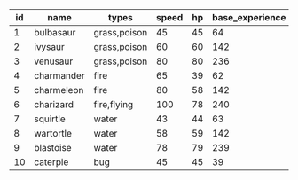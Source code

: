 id|name|types|speed|hp|base_experience|attack|defense|weight
--|--|--|--|--|--|--|--|--
1|bulbasaur|grass,poison|45|45|64|49|49|69
2|ivysaur|grass,poison|60|60|142|62|63|130
3|venusaur|grass,poison|80|80|236|82|83|1000
4|charmander|fire|65|39|62|52|43|85
5|charmeleon|fire|80|58|142|64|58|190
6|charizard|fire,flying|100|78|240|84|78|905
7|squirtle|water|43|44|63|48|65|90
8|wartortle|water|58|59|142|63|80|225
9|blastoise|water|78|79|239|83|100|855
10|caterpie|bug|45|45|39|30|35|29